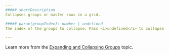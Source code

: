 ```yaml
---
##### shortDescription
Collapses groups or master rows in a grid.

##### param(groupIndex): number | undefined
The index of the groups to collapse. Pass <i>undefined</i> to collapse all groups. Pass <i>-1</i> to collapse all master rows.

---
```

Learn more from the [Expanding and Collapsing Groups](/concepts/10%20UI%20Widgets/70%20Data%20Grid/040%20Grouping/050%20Expanding%20and%20Collapsing%20Groups.md '/Documentation/Guide/UI_Widgets/Data_Grid/Grouping/#Expanding_and_Collapsing_Groups') topic.